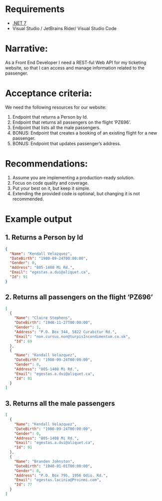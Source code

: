 # Requirements
- [.NET 7](https://dotnet.microsoft.com/en-us/download/dotnet/7.0)
- Visual Studio / JetBrains Rider/ Visual Studio Code


# Narrative:
As a Front End Developer I need a REST-ful Web API for my ticketing website, so that I can access and
manage information related to the passenger.

# Acceptance criteria:
We need the following resources for our website:
1. Endpoint that returns a Person by Id.
2. Endpoint that returns all passengers on the flight ‘PZ696’.
3. Endpoint that lists all the male passengers.
4. BONUS: Endpoint that creates a booking of an existing flight for a new passenger.
5. BONUS: Endpoint that updates passenger’s address.

# Recommendations:
1. Assume you are implementing a production-ready solution.
2. Focus on code quality and coverage.
3. Put your best on it, but keep it simple.
4. Extending the provided code is optional, but changing it is not recommended.

# Example output
## 1. Returns a Person by Id
```json
{
  "Name": "Kendall Velazquez",
  "DateBirth": "1980-09-24T00:00:00",
  "Gender": 0,
  "Address": "805-1408 Mi Rd.",
  "Email": "egestas.a.dui@aliquet.ca",
  "Id": 91
}
```

## 2. Returns all passengers on the flight ‘PZ696’
```json
[
  {
    "Name": "Claire Stephens",
    "DateBirth": "1948-11-27T00:00:00",
    "Gender": 1,
    "Address": "P.O. Box 344, 5822 Curabitur Rd.",
    "Email": "non.cursus.non@turpisIncondimentum.co.uk",
    "Id": 69
  },
  {
    "Name": "Kendall Velazquez",
    "DateBirth": "1980-09-24T00:00:00",
    "Gender": 0,
    "Address": "805-1408 Mi Rd.",
    "Email": "egestas.a.dui@aliquet.ca",
    "Id": 91
  }
]
```

## 3. Returns all the male passengers
```json
[
  {
    "Name": "Kendall Velazquez",
    "DateBirth": "1980-09-24T00:00:00",
    "Gender": 0,
    "Address": "805-1408 Mi Rd.",
    "Email": "egestas.a.dui@aliquet.ca",
    "Id": 91
  },
  {
    "Name": "Branden Johnston",
    "DateBirth": "1940-01-01T00:00:00",
    "Gender": 0,
    "Address": "P.O. Box 795, 1956 Odio. Rd.",
    "Email": "egestas.lacinia@Proinmi.com",
    "Id": 77
  }
]
```
